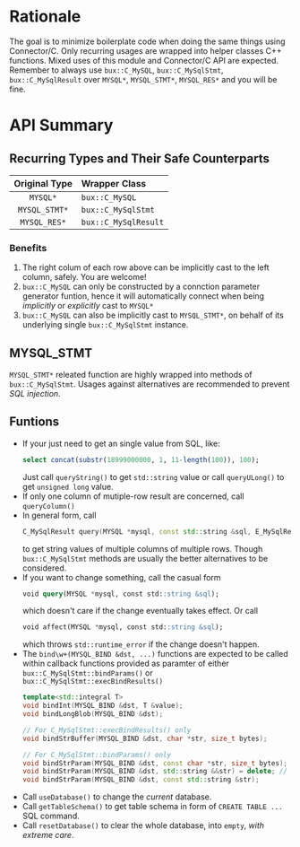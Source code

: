 # Rationale
The goal is to minimize boilerplate code when doing the same things using Connector/C. Only recurring usages are wrapped into helper classes C++ functions. Mixed uses of this module and Connector/C API are expected. Remember to always use `bux::C_MySQL`, `bux::C_MySqlStmt`, `bux::C_MySqlResult` over `MYSQL*`, `MYSQL_STMT*`, `MYSQL_RES*` and you will be fine.  

# API Summary
## Recurring Types and Their Safe Counterparts
| Original Type | Wrapper Class | 
|:-------------:|:--------------|
| `MYSQL*`      |  `bux::C_MySQL` |
| `MYSQL_STMT*` |  `bux::C_MySqlStmt` |
| `MYSQL_RES*`  |  `bux::C_MySqlResult` |

### Benefits
1. The right colum of each row above can be implicitly cast to the left column, safely. You are welcome!
2. `bux::C_MySQL` can only be constructed by a connction parameter generator funtion, hence it will automatically connect when being _implicitly_ or _explicitly_ cast to `MYSQL*`
3. `bux::C_MySQL` can also be implicitly cast to `MYSQL_STMT*`, on behalf of its underlying single `bux::C_MySqlStmt` instance.

## MYSQL_STMT 
`MYSQL_STMT*` releated function are highly wrapped into methods of `bux::C_MySqlStmt`. Usages against alternatives are recommended to prevent _SQL injection_.

## Funtions
- If your just need to get an single value from SQL, like:
  ~~~SQL
  select concat(substr(18999000000, 1, 11-length(100)), 100);
  ~~~
  Just call `queryString()` to get `std::string` value or call `queryULong()` to get `unsigned long` value.
- If only one column of mutiple-row result are concerned, call `queryColumn()`
- In general form, call 
  ~~~C++
  C_MySqlResult query(MYSQL *mysql, const std::string &sql, E_MySqlResultKind kind);
  ~~~ 
  to get string values of multiple columns of multiple rows. Though `bux::C_MySqlStmt` methods are usually the better alternatives to be considered.
- If you want to change something, call the casual form
  ~~~SQL
  void query(MYSQL *mysql, const std::string &sql);
  ~~~
  which doesn't care if the change eventually takes effect. Or call 
  ~~~SQL
  void affect(MYSQL *mysql, const std::string &sql);
  ~~~
  which throws `std::runtime_error` if the change doesn't happen.
- The `bind\w+(MYSQL_BIND &dst, ...)` functions are expected to be called within callback functions provided as paramter of either `bux::C_MySqlStmt::bindParams()` or `bux::C_MySqlStmt::execBindResults()`
  ~~~C++
  template<std::integral T>
  void bindInt(MYSQL_BIND &dst, T &value);
  void bindLongBlob(MYSQL_BIND &dst);

  // For C_MySqlStmt::execBindResults() only
  void bindStrBuffer(MYSQL_BIND &dst, char *str, size_t bytes);

  // For C_MySqlStmt::bindParams() only  
  void bindStrParam(MYSQL_BIND &dst, const char *str, size_t bytes);
  void bindStrParam(MYSQL_BIND &dst, std::string &&str) = delete; // ban temporary string by link error
  void bindStrParam(MYSQL_BIND &dst, const std::string &str);
  ~~~
- Call `useDatabase()` to change the _current_ database.
- Call `getTableSchema()` to get table schema in form of `CREATE TABLE ...` SQL command.
- Call `resetDatabase()` to clear the whole database, into `empty`, _with extreme care_.
